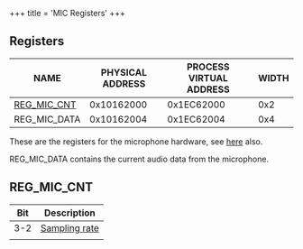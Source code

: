+++
title = 'MIC Registers'
+++

## Registers

| NAME                                   | PHYSICAL ADDRESS | PROCESS VIRTUAL ADDRESS | WIDTH |
|----------------------------------------|------------------|-------------------------|-------|
| [REG_MIC_CNT](#reg_mic_cnt "wikilink") | 0x10162000       | 0x1EC62000              | 0x2   |
| REG_MIC_DATA                           | 0x10162004       | 0x1EC62004              | 0x4   |

These are the registers for the microphone hardware, see
[here](MIC_Services "wikilink") also.

REG_MIC_DATA contains the current audio data from the microphone.

## REG_MIC_CNT

| Bit | Description                                         |
|-----|-----------------------------------------------------|
| 3-2 | [Sampling rate](MIC_Services#SampleRate "wikilink") |
|     |                                                     |